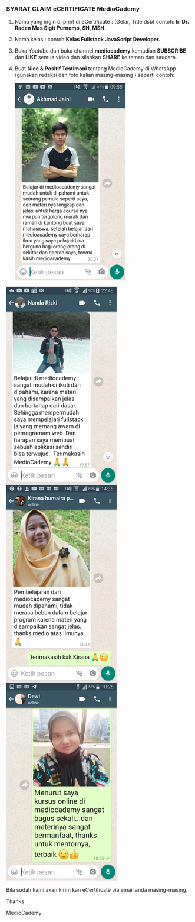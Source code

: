 ### SYARAT CLAIM eCERTIFICATE MedioCademy



1. Nama yang ingin di print di eCertificate : (Gelar, Title dsb) contoh: **Ir. Dr. Raden Mas Sigit Purnomo, SH, MSH.**

2. Nama kelas : contoh **Kelas Fullstack JavaScript Developer.**

3. Buka Youtube dan buka channel **mediocademy** kemudian **SUBSCRIBE** dan **LIKE** semua video dan silahkan **SHARE** ke teman dan saudara.

4. Buat **Nice & Positif Testimoni** tentang MedioCademy di WhatsApp (gunakan redaksi dan foto kalian masing-masing ) seperti contoh:

   

   

   <img src="pictures/1.jpg" width="300" />



<img src="pictures/2.jpg" width="300" />



<img src="pictures/3.jpg" width="300" />



<img src="pictures/6.jpg" width="300" />



Bila sudah kami akan kirim kan eCertificate via email anda masing-masing.



Thanks

MedioCademy